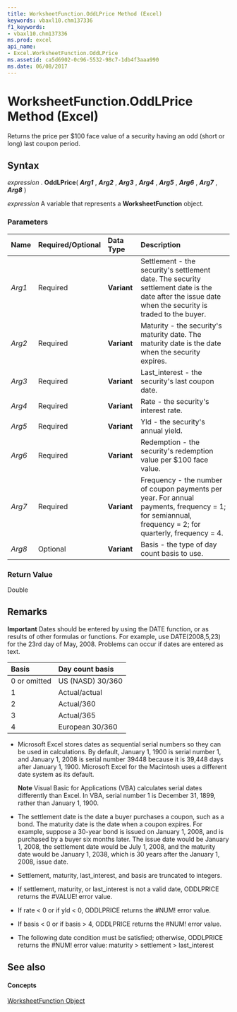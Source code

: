 ```yaml
---
title: WorksheetFunction.OddLPrice Method (Excel)
keywords: vbaxl10.chm137336
f1_keywords:
- vbaxl10.chm137336
ms.prod: excel
api_name:
- Excel.WorksheetFunction.OddLPrice
ms.assetid: ca5d6902-0c96-5532-98c7-1db4f3aaa990
ms.date: 06/08/2017
---
```



# WorksheetFunction.OddLPrice Method (Excel)

Returns the price per $100 face value of a security having an odd (short or long) last coupon period.


## Syntax

 _expression_ . **OddLPrice**( **_Arg1_** , **_Arg2_** , **_Arg3_** , **_Arg4_** , **_Arg5_** , **_Arg6_** , **_Arg7_** , **_Arg8_** )

 _expression_ A variable that represents a **WorksheetFunction** object.


### Parameters



|**Name**|**Required/Optional**|**Data Type**|**Description**|
|:-----|:-----|:-----|:-----|
| _Arg1_|Required| **Variant**|Settlement - the security's settlement date. The security settlement date is the date after the issue date when the security is traded to the buyer.|
| _Arg2_|Required| **Variant**|Maturity - the security's maturity date. The maturity date is the date when the security expires.|
| _Arg3_|Required| **Variant**|Last_interest - the security's last coupon date.|
| _Arg4_|Required| **Variant**|Rate - the security's interest rate.|
| _Arg5_|Required| **Variant**|Yld - the security's annual yield.|
| _Arg6_|Required| **Variant**|Redemption - the security's redemption value per $100 face value.|
| _Arg7_|Required| **Variant**|Frequency - the number of coupon payments per year. For annual payments, frequency = 1; for semiannual, frequency = 2; for quarterly, frequency = 4.|
| _Arg8_|Optional| **Variant**|Basis - the type of day count basis to use.|

### Return Value

Double


## Remarks


 **Important**  Dates should be entered by using the DATE function, or as results of other formulas or functions. For example, use DATE(2008,5,23) for the 23rd day of May, 2008. Problems can occur if dates are entered as text.



|**Basis**|**Day count basis**|
|:-----|:-----|
|0 or omitted|US (NASD) 30/360|
|1|Actual/actual|
|2|Actual/360|
|3|Actual/365|
|4|European 30/360|

- Microsoft Excel stores dates as sequential serial numbers so they can be used in calculations. By default, January 1, 1900 is serial number 1, and January 1, 2008 is serial number 39448 because it is 39,448 days after January 1, 1900. Microsoft Excel for the Macintosh uses a different date system as its default.
    
     **Note**  Visual Basic for Applications (VBA) calculates serial dates differently than Excel. In VBA, serial number 1 is December 31, 1899, rather than January 1, 1900. 
- The settlement date is the date a buyer purchases a coupon, such as a bond. The maturity date is the date when a coupon expires. For example, suppose a 30-year bond is issued on January 1, 2008, and is purchased by a buyer six months later. The issue date would be January 1, 2008, the settlement date would be July 1, 2008, and the maturity date would be January 1, 2038, which is 30 years after the January 1, 2008, issue date.
    
- Settlement, maturity, last_interest, and basis are truncated to integers.
    
- If settlement, maturity, or last_interest is not a valid date, ODDLPRICE returns the #VALUE! error value.
    
- If rate < 0 or if yld < 0, ODDLPRICE returns the #NUM! error value.
    
- If basis < 0 or if basis > 4, ODDLPRICE returns the #NUM! error value.
    
- The following date condition must be satisfied; otherwise, ODDLPRICE returns the #NUM! error value: maturity > settlement > last_interest 
    

## See also


#### Concepts


[WorksheetFunction Object](Excel.WorksheetFunction.md)

